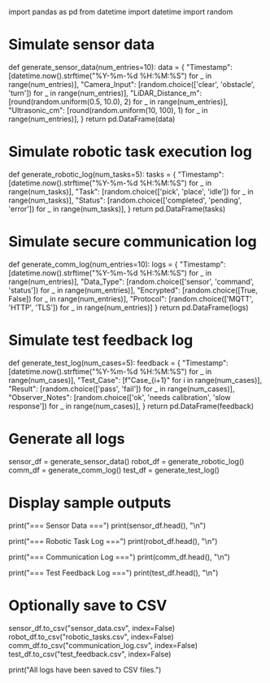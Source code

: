 import pandas as pd
from datetime import datetime
import random

# Simulate sensor data
def generate_sensor_data(num_entries=10):
    data = {
        "Timestamp": [datetime.now().strftime("%Y-%m-%d %H:%M:%S") for _ in range(num_entries)],
        "Camera_Input": [random.choice(['clear', 'obstacle', 'turn']) for _ in range(num_entries)],
        "LiDAR_Distance_m": [round(random.uniform(0.5, 10.0), 2) for _ in range(num_entries)],
        "Ultrasonic_cm": [round(random.uniform(10, 100), 1) for _ in range(num_entries)],
    }
    return pd.DataFrame(data)

# Simulate robotic task execution log
def generate_robotic_log(num_tasks=5):
    tasks = {
        "Timestamp": [datetime.now().strftime("%Y-%m-%d %H:%M:%S") for _ in range(num_tasks)],
        "Task": [random.choice(['pick', 'place', 'idle']) for _ in range(num_tasks)],
        "Status": [random.choice(['completed', 'pending', 'error']) for _ in range(num_tasks)],
    }
    return pd.DataFrame(tasks)

# Simulate secure communication log
def generate_comm_log(num_entries=10):
    logs = {
        "Timestamp": [datetime.now().strftime("%Y-%m-%d %H:%M:%S") for _ in range(num_entries)],
        "Data_Type": [random.choice(['sensor', 'command', 'status']) for _ in range(num_entries)],
        "Encrypted": [random.choice([True, False]) for _ in range(num_entries)],
        "Protocol": [random.choice(['MQTT', 'HTTP', 'TLS']) for _ in range(num_entries)]
    }
    return pd.DataFrame(logs)

# Simulate test feedback log
def generate_test_log(num_cases=5):
    feedback = {
        "Timestamp": [datetime.now().strftime("%Y-%m-%d %H:%M:%S") for _ in range(num_cases)],
        "Test_Case": [f"Case_{i+1}" for i in range(num_cases)],
        "Result": [random.choice(['pass', 'fail']) for _ in range(num_cases)],
        "Observer_Notes": [random.choice(['ok', 'needs calibration', 'slow response']) for _ in range(num_cases)],
    }
    return pd.DataFrame(feedback)

# Generate all logs
sensor_df = generate_sensor_data()
robot_df = generate_robotic_log()
comm_df = generate_comm_log()
test_df = generate_test_log()

# Display sample outputs
print("=== Sensor Data ===")
print(sensor_df.head(), "\n")

print("=== Robotic Task Log ===")
print(robot_df.head(), "\n")

print("=== Communication Log ===")
print(comm_df.head(), "\n")

print("=== Test Feedback Log ===")
print(test_df.head(), "\n")

# Optionally save to CSV
sensor_df.to_csv("sensor_data.csv", index=False)
robot_df.to_csv("robotic_tasks.csv", index=False)
comm_df.to_csv("communication_log.csv", index=False)
test_df.to_csv("test_feedback.csv", index=False)

print("All logs have been saved to CSV files.")
